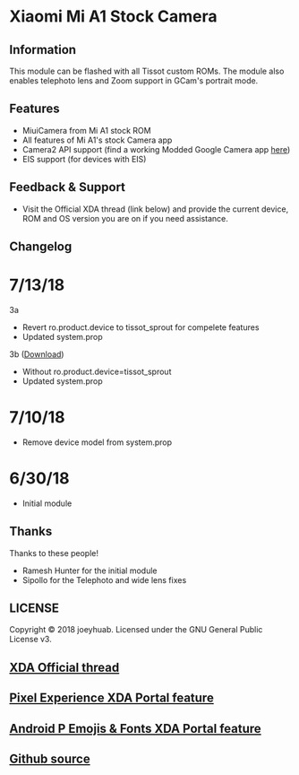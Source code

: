 # Xiaomi Mi A1 Stock Camera

## Information
This module can be flashed with all Tissot custom ROMs. The module also enables telephoto lens and Zoom support in GCam's portrait mode.

## Features
- MiuiCamera from Mi A1 stock ROM
- All features of Mi A1's stock Camera app
- Camera2 API support (find a working Modded Google Camera app [here](https://www.celsoazevedo.com/files/android/google-camera/))
- EIS support (for devices with EIS)

## Feedback & Support
- Visit the Official XDA thread (link below) and provide the current device, ROM and OS version you are on if you need assistance.

## Changelog
# 7/13/18
3a
- Revert ro.product.device to tissot_sprout for compelete features
- Updated system.prop

3b ([Download](https://github.com/Magisk-Modules-Repo/Xiaomi-Mi-A1-Stock-Camera/releases/download/v3b/Xiaomi-Mi-A1-Stock-Camera-v3b.zip))
- Without ro.product.device=tissot_sprout
- Updated system.prop

# 7/10/18
- Remove device model from system.prop

# 6/30/18
- Initial module

## Thanks
Thanks to these people!
- Ramesh Hunter for the initial module
- Sipollo for the Telephoto and wide lens fixes

## LICENSE
Copyright © 2018 joeyhuab. Licensed under the GNU General Public License v3.

## [XDA Official thread](https://forum.xda-developers.com/apps/magisk/module-xiaomi-mi-a1-stock-camera-t3810432)
## [Pixel Experience XDA Portal feature](https://www.xda-developers.com/pixel-2-experience-magisk-module/)
## [Android P Emojis & Fonts XDA Portal feature](https://www.xda-developers.com/android-p-emoji-fonts-magisk-module/)
## [Github source](https://github.com/Magisk-Modules-Repo/Xiaomi-Mi-A1-Stock-Camera)
